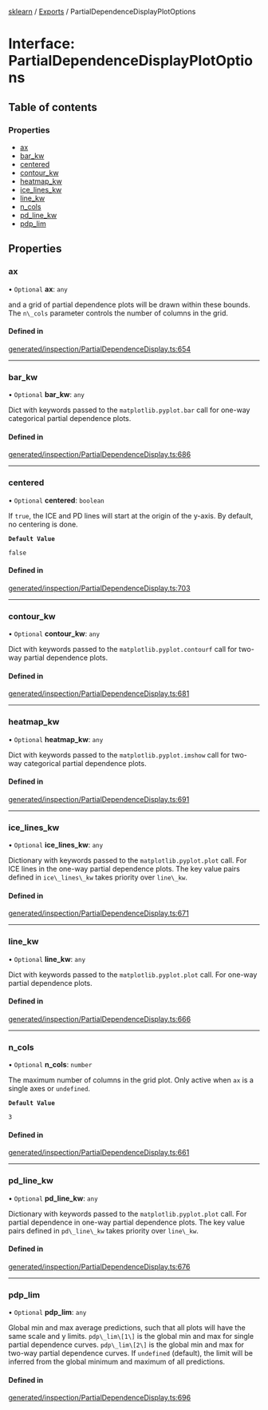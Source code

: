 [sklearn](../readme.md) / [Exports](../modules.md) / PartialDependenceDisplayPlotOptions

# Interface: PartialDependenceDisplayPlotOptions

## Table of contents

### Properties

- [ax](PartialDependenceDisplayPlotOptions.md#ax)
- [bar\_kw](PartialDependenceDisplayPlotOptions.md#bar_kw)
- [centered](PartialDependenceDisplayPlotOptions.md#centered)
- [contour\_kw](PartialDependenceDisplayPlotOptions.md#contour_kw)
- [heatmap\_kw](PartialDependenceDisplayPlotOptions.md#heatmap_kw)
- [ice\_lines\_kw](PartialDependenceDisplayPlotOptions.md#ice_lines_kw)
- [line\_kw](PartialDependenceDisplayPlotOptions.md#line_kw)
- [n\_cols](PartialDependenceDisplayPlotOptions.md#n_cols)
- [pd\_line\_kw](PartialDependenceDisplayPlotOptions.md#pd_line_kw)
- [pdp\_lim](PartialDependenceDisplayPlotOptions.md#pdp_lim)

## Properties

### ax

• `Optional` **ax**: `any`

and a grid of partial dependence plots will be drawn within these bounds. The `n\_cols` parameter controls the number of columns in the grid.

#### Defined in

[generated/inspection/PartialDependenceDisplay.ts:654](https://github.com/transitive-bullshit/scikit-learn-ts/blob/367336a/packages/sklearn/src/generated/inspection/PartialDependenceDisplay.ts#L654)

___

### bar\_kw

• `Optional` **bar\_kw**: `any`

Dict with keywords passed to the `matplotlib.pyplot.bar` call for one-way categorical partial dependence plots.

#### Defined in

[generated/inspection/PartialDependenceDisplay.ts:686](https://github.com/transitive-bullshit/scikit-learn-ts/blob/367336a/packages/sklearn/src/generated/inspection/PartialDependenceDisplay.ts#L686)

___

### centered

• `Optional` **centered**: `boolean`

If `true`, the ICE and PD lines will start at the origin of the y-axis. By default, no centering is done.

**`Default Value`**

`false`

#### Defined in

[generated/inspection/PartialDependenceDisplay.ts:703](https://github.com/transitive-bullshit/scikit-learn-ts/blob/367336a/packages/sklearn/src/generated/inspection/PartialDependenceDisplay.ts#L703)

___

### contour\_kw

• `Optional` **contour\_kw**: `any`

Dict with keywords passed to the `matplotlib.pyplot.contourf` call for two-way partial dependence plots.

#### Defined in

[generated/inspection/PartialDependenceDisplay.ts:681](https://github.com/transitive-bullshit/scikit-learn-ts/blob/367336a/packages/sklearn/src/generated/inspection/PartialDependenceDisplay.ts#L681)

___

### heatmap\_kw

• `Optional` **heatmap\_kw**: `any`

Dict with keywords passed to the `matplotlib.pyplot.imshow` call for two-way categorical partial dependence plots.

#### Defined in

[generated/inspection/PartialDependenceDisplay.ts:691](https://github.com/transitive-bullshit/scikit-learn-ts/blob/367336a/packages/sklearn/src/generated/inspection/PartialDependenceDisplay.ts#L691)

___

### ice\_lines\_kw

• `Optional` **ice\_lines\_kw**: `any`

Dictionary with keywords passed to the `matplotlib.pyplot.plot` call. For ICE lines in the one-way partial dependence plots. The key value pairs defined in `ice\_lines\_kw` takes priority over `line\_kw`.

#### Defined in

[generated/inspection/PartialDependenceDisplay.ts:671](https://github.com/transitive-bullshit/scikit-learn-ts/blob/367336a/packages/sklearn/src/generated/inspection/PartialDependenceDisplay.ts#L671)

___

### line\_kw

• `Optional` **line\_kw**: `any`

Dict with keywords passed to the `matplotlib.pyplot.plot` call. For one-way partial dependence plots.

#### Defined in

[generated/inspection/PartialDependenceDisplay.ts:666](https://github.com/transitive-bullshit/scikit-learn-ts/blob/367336a/packages/sklearn/src/generated/inspection/PartialDependenceDisplay.ts#L666)

___

### n\_cols

• `Optional` **n\_cols**: `number`

The maximum number of columns in the grid plot. Only active when `ax` is a single axes or `undefined`.

**`Default Value`**

`3`

#### Defined in

[generated/inspection/PartialDependenceDisplay.ts:661](https://github.com/transitive-bullshit/scikit-learn-ts/blob/367336a/packages/sklearn/src/generated/inspection/PartialDependenceDisplay.ts#L661)

___

### pd\_line\_kw

• `Optional` **pd\_line\_kw**: `any`

Dictionary with keywords passed to the `matplotlib.pyplot.plot` call. For partial dependence in one-way partial dependence plots. The key value pairs defined in `pd\_line\_kw` takes priority over `line\_kw`.

#### Defined in

[generated/inspection/PartialDependenceDisplay.ts:676](https://github.com/transitive-bullshit/scikit-learn-ts/blob/367336a/packages/sklearn/src/generated/inspection/PartialDependenceDisplay.ts#L676)

___

### pdp\_lim

• `Optional` **pdp\_lim**: `any`

Global min and max average predictions, such that all plots will have the same scale and y limits. `pdp\_lim\[1\]` is the global min and max for single partial dependence curves. `pdp\_lim\[2\]` is the global min and max for two-way partial dependence curves. If `undefined` (default), the limit will be inferred from the global minimum and maximum of all predictions.

#### Defined in

[generated/inspection/PartialDependenceDisplay.ts:696](https://github.com/transitive-bullshit/scikit-learn-ts/blob/367336a/packages/sklearn/src/generated/inspection/PartialDependenceDisplay.ts#L696)

